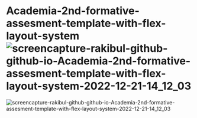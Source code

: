 # Academia-2nd-formative-assesment-template-with-flex-layout-system![screencapture-rakibul-github-github-io-Academia-2nd-formative-assesment-template-with-flex-layout-system-2022-12-21-14_12_03](https://user-images.githubusercontent.com/119796439/208853763-fbb89190-64ba-4e40-8511-ff495b806251.png)
![screencapture-rakibul-github-github-io-Academia-2nd-formative-assesment-template-with-flex-layout-system-2022-12-21-14_12_03](https://user-images.githubusercontent.com/119796439/208853799-a0d8ef97-635a-4617-a439-824829aa2201.png)
